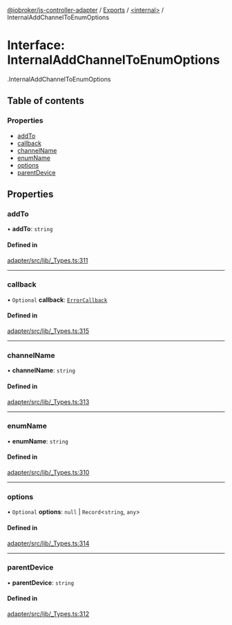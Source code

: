 [@iobroker/js-controller-adapter](../README.md) / [Exports](../modules.md) / [<internal\>](../modules/internal_.md) / InternalAddChannelToEnumOptions

# Interface: InternalAddChannelToEnumOptions

[<internal>](../modules/internal_.md).InternalAddChannelToEnumOptions

## Table of contents

### Properties

- [addTo](internal_.InternalAddChannelToEnumOptions.md#addto)
- [callback](internal_.InternalAddChannelToEnumOptions.md#callback)
- [channelName](internal_.InternalAddChannelToEnumOptions.md#channelname)
- [enumName](internal_.InternalAddChannelToEnumOptions.md#enumname)
- [options](internal_.InternalAddChannelToEnumOptions.md#options)
- [parentDevice](internal_.InternalAddChannelToEnumOptions.md#parentdevice)

## Properties

### addTo

• **addTo**: `string`

#### Defined in

[adapter/src/lib/_Types.ts:311](https://github.com/ioBroker/ioBroker.js-controller/blob/931c925a/packages/adapter/src/lib/_Types.ts#L311)

___

### callback

• `Optional` **callback**: [`ErrorCallback`](../modules/internal_.md#errorcallback)

#### Defined in

[adapter/src/lib/_Types.ts:315](https://github.com/ioBroker/ioBroker.js-controller/blob/931c925a/packages/adapter/src/lib/_Types.ts#L315)

___

### channelName

• **channelName**: `string`

#### Defined in

[adapter/src/lib/_Types.ts:313](https://github.com/ioBroker/ioBroker.js-controller/blob/931c925a/packages/adapter/src/lib/_Types.ts#L313)

___

### enumName

• **enumName**: `string`

#### Defined in

[adapter/src/lib/_Types.ts:310](https://github.com/ioBroker/ioBroker.js-controller/blob/931c925a/packages/adapter/src/lib/_Types.ts#L310)

___

### options

• `Optional` **options**: ``null`` \| `Record`<`string`, `any`\>

#### Defined in

[adapter/src/lib/_Types.ts:314](https://github.com/ioBroker/ioBroker.js-controller/blob/931c925a/packages/adapter/src/lib/_Types.ts#L314)

___

### parentDevice

• **parentDevice**: `string`

#### Defined in

[adapter/src/lib/_Types.ts:312](https://github.com/ioBroker/ioBroker.js-controller/blob/931c925a/packages/adapter/src/lib/_Types.ts#L312)
